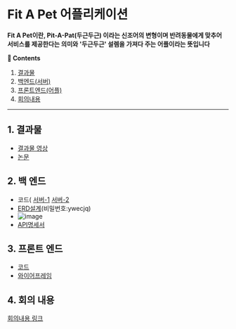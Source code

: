 # Fit A Pet 어플리케이션
**Fit A Pet이란, Pit-A-Pat(두근두근) 이라는 신조어의 변형이며 반려동물에게 맞추어 서비스를 제공한다는 의미와 '두근두근' 설렘을 가져다 주는 어플이라는 뜻입니다**

**:book: Contents**
1. [결과물](#1-결과물)
2. [백엔드(서버)](#2-백-엔드)
3. [프론트엔드(어플)](#3-프론트-엔드)
4. [회의내용](#4-회의-내용)

---

## 1. 결과물
* [결과물 영상](http://www.youtube.com)
* [논문](http://www.naver.com)

## 2. 백 엔드
* 코드( [서버-1](https://github.com/KNUCapstoneDesignProject/petSitterService_mainServer) [서버-2](https://github.com/KNUCapstoneDesignProject/petSitterService_mainServer)
* [ERD설계](https://aquerytool.com/aquerymain/index/?rurl=6a36795f-3d45-4aa7-b440-e42299e3bbe9&)(비밀번호:ywecjq)
* ![image](https://user-images.githubusercontent.com/79188587/205574476-5bd27a00-be04-42d6-9e02-6917e377b448.png)
* [API명세서](https://dev.uksfirstdomain.shop/api-docs/)

## 3. 프론트 엔드
* [코드]()
* [와이어프레임](https://xd.adobe.com/view/f64d7e8e-f444-4bd1-9b35-f5219d2e94b2-a31e/)

## 4. 회의 내용
[회의내용 링크](/Meeting_content)
